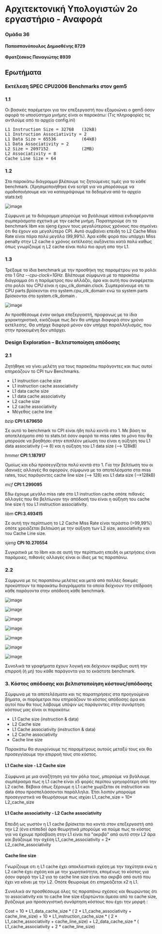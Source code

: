 # Αρχιτεκτονική Υπολογιστών 2ο εργαστήριο - Αναφορά
### Ομάδα 36
#### Παπασπανόπουλος Δημοσθένης 8729
#### Φρατζέσκος Παναγιώτης 8939

## Ερωτήματα 

### Εκτέλεση SPEC CPU2006 Benchmarks στον gem5
### 1.1
 Οι βασικές παρέμετροι για τον επεξεργαστή που εξομοιώνει ο gem5 όσον αφορά το υποσύστημα μνήμης είναι οι παρακάτω:
 (Τις πληροφορίες τις αντλούμε από το αρχείο config.ini)
 
<pre>L1 Instruction Size = 32768   (32kB)      
L1 Instruction Associativity = 2
L1 Data Size = 65536          (64kB)
L1 Data Associativity = 2
L2 Size = 2097152             (2MB)
L2 Associativity = 8
Cache Line Size = 64</pre>


### 1.2
 Στο παρακάτω διάγραμμα βλέπουμε τις ζητούμενες τιμές για το κάθε benchmark.
 (Χρησιμοποιήθηκε ένα script για να μπορέσουμε να ομαδοποιήσουμε και να καταγράψουμε τα δεδομένα από το αρχείο stats.txt)
 
 
![image](https://user-images.githubusercontent.com/43822588/70311619-aaae7e00-181a-11ea-9b8f-66b33eb5ec6f.png) 

Σύμφωνα με το διάγραμμα μπορούμε να βγάλουμε κάποια ενδιαφέροντα συμπεράσματα σχετικά με την cache μνήμη. Παρατηρούμε ότι τα benchmark libm και sjeng έχουν τους μεγαλύτερους χρόνους που σημαίνει ότι θα έχουν και μεγαλύτερο CPI. Αυτό συμβαίνει επειδή το L2 Cache Miss Rate είναι πάρα πολύ μεγάλο (99,99%). Άρα κάθε φορά που υπάρχει Miss penalty στην L2 cache ο χρόνος εκτέλεσης αυξάνεται κατά πολύ καθως όπως γνωρίζουμε η L2 cache είναι πολύ πιο αργή απο την L1.

### 1.3
 Τρέξαμε τα ίδια benchmark με την προσθήκη της παραμέτρου για το ρολόι στο 1 Ghz _--cpu-clock=1GHz._
 Βλέπουμε σύμφωνα με το παρακάτω διάγραμμα ότι η παράμετρος που αλλάζει, άρα και αυτή που αναφέρεται στο ρολόι του CPU είναι η cpu_clk_domain.clock. Συμπεραίνουμε οτι τα CPU parts βρίσκονται στο system.cpu_clk_domain ενώ τα system parts βρίσκονται στο system.clk_domain .
 
 ![image](https://user-images.githubusercontent.com/43822588/70313494-68873b80-181e-11ea-876e-94b046f36f6c.png)

Αν προσθέσουμε έναν ακόμα επεξεργαστή, προφανως με τα ίδια χαρακτηριστικά, εικάζουμε πως δεν θα υπήρχε διαφορά στον χρόνο εκτέλεσης. Θα υπήρχε διαφορά μόνον εάν υπήρχε παραλληλισμός, που στην προκειμένη δεν υπάρχει.


### Design Exploration – Βελτιστοποίηση απόδοσης
### 2.1
Ζητήθηκε να γίνει μελέτη για τους παρακάτω παράγοντες και πως αυτοί επηρεάζουν το CPI των Benchmarks.
- L1 instruction cache size
- L1 instruction cache associativity
- L1 data cache size
- L1 data cache associativity
- L2 cache size
- L2 cache associativity
- Μέγεθος cache line

*bzip* __CPI:1.679650__

Σε αυτό το benchmark το CPI είναι ήδη πολύ κοντά στο 1. Με βάση τα αποτελέσματα σπό το stats.txt όσον αφορά τα miss rates το μόνο που θα μπορούσε να βοηθήσει στην επιπλέον μείωση του είναι η αύξηση του L1 data associativity (--> 8) και η αύξηση του L1 data size (--> 128kB)

*hmmer* __CPI:1.187917__

Ομοίως και εδώ προσεγγίζεται πολύ κοντά στο 1. Για την βελτίωση του οι ιδανικές αλλαγές θα αφορούν, σύμφωνα με τα αποτελέσματα στα miss rates, τους παράγοντες cache line size (--> 128) και L1 data size (-->128kB)

*mcf* __CPI:1.299095__

Εδω έχουμε μεγάλο miss rate στο L1 instruction cache οπότε πιθανές αλλαγές που θα βελτίωναν την απόδοσή του είναι η αύξηση του cache line size ή του L1 instruction associativity.

*libm* __CPI:3.493415__ 

Σε αυτή την περίπτωση το  L2 Cache Miss Rate είναι τεράστιο (>99,99%) οπότε χρειάζεται βελτιώση με την αύξηση των L2 size, associativity και του Cache Line size.

*sjeng* __CPI:10.270554__

Συγκριτικά με το libm και σε αυτή την περίπτωση επειδή οι μετρήσεις είναι παρόμοιες, πιθανές αλλαγές είναι οι ίδιες με τις παραπάνω.

### 2.2
Σύμφωνα με τις παραπάνω μελέτες και μετά από πολλές δοκιμές προκύπτουν τα παρακάτω διαγράμματα τα οποία δείχνουν την επίδραση κάθε παράγοντα στην απόδοση κάθε benchmark.

![image](https://user-images.githubusercontent.com/43822588/70329089-39cf8c00-1843-11ea-8907-0df2b8f84aa0.png)



![image](https://user-images.githubusercontent.com/43822588/70329113-494ed500-1843-11ea-8b97-aac253d503d0.png)



![image](https://user-images.githubusercontent.com/43822588/70329173-6be0ee00-1843-11ea-942d-966dc84ea63a.png)



![image](https://user-images.githubusercontent.com/43822588/70330140-a3e93080-1845-11ea-8341-f0433f92869c.png)



![image](https://user-images.githubusercontent.com/43822588/70329231-929f2480-1843-11ea-93d1-303168953ae2.png)



![image](https://user-images.githubusercontent.com/43822588/70329249-9df25000-1843-11ea-98aa-f50c23804321.png)



![image](https://user-images.githubusercontent.com/43822588/70329351-de51ce00-1843-11ea-9946-9e9de50f308c.png)

 Συνολικά τα γραφήματα έχουν λογική και δείχνουν ακρίβως αυτή την επιρροή (ή μη) του κάθε παράγοντα για το εκάστοτε benchmark.

### 3. Κόστος απόδοσης και βελτιστοποίηση κόστους/απόδοσης

Σύμφωνα με τα αποτελέσματα και τις παρατηρήσεις στα προηγούμενα βήματα, οι παράμετροι που επηρεάζουν το κόστος απόδοσης άρα και αυτοί που θα τους λάβουμε υπόψιν ως παράγοντες στην συνάρτηση κόστους μας είναι οι παρακάτω:

* L1 Cache size (instruction & data)
* L2 Cache size
* L1 Cache associativity (instruction & data)
* L2 Cache associativity
* Cache line size

Παρακάτω θα συγκρίνουμε τις παραμέτρους αυτούς μεταξύ τους και θα προσεγγίσουμε την επιρροή τους στο κόστος.

#### L1 Cache size - L2 Cache size
Σύμφωνα με μια αναζήτηση για τον ρόλο τους, μπορούμε να βγάλουμε συμπέρασμα πως η L1 cache είναι x5 φορές περίπου γρηγορότερη από την L2 cache. Βέβαια όπως ξέρουμε η L1 cache χωρίζεται σε instruction και data όπου προσπελάσσονται παράλληλα. Έτσι λοιπόν μπορούμε προσεγγιστικά να θεωρήσουμε πως ισχύει L1_cache_size = 10* L2_cache_size

#### L1 Cache associativity -  L2 Cache associativity
Επειδή ως γωστόν η L1 cache βρίσκεται πιο κοντά στον επεξεργαστή από την L2 (ένα επίπεδο) άρα θεωρητικά μπορούμε να πούμε πως το κόστος για να έχουμε πρόσβαση στην L1 είναι πιο "ακριβό" από αυτό στην L2 άρα και βγάζουμε την σχέση 
L1_cache_associativity = 2* L2_cache_associativity

#### Cache line size
Γνωρίζουμε οτι η L1 cache έχει αποκλειστικά σχέση με την ταχύτητα ενώ η L2 cache έχει σχέση και με την χωρητικότητα, επομένως το κόστος για όσον αφορά την L2 για το cache line size είναι πιο ακριβό από αυτό που έχει να κάνει με την L2. Οπότε θεωρούμε ότι επηρεάζεται x2 η L1.

Συνολικά αν προσθέσουμε όλες τις παραπάνω σχέσεις και θεωρώντας ότι το associativity και το cache line size εξαρτώνται άμεσα από το cache size, βγάζουμε μια προσεγγιστική συνάρτηση κόστους που έχει την μορφή :

Cost = 10 * L1_data_cache_size * ( 2 * L1_cache_associativity + cache_line_size) + 10 * L1_instruction_cache_size * ( 2 * L1_cache_associativity + cache_line_size) + L2_data_cache_size * ( L1_cache_associativity + 2 * cache_line_size)
